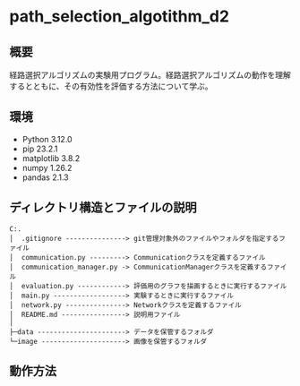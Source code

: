 # path_selection_algotithm_d2

## 概要
経路選択アルゴリズムの実験用プログラム。経路選択アルゴリズムの動作を理解するとともに、その有効性を評価する方法について学ぶ。

## 環境
- Python 3.12.0
- pip 23.2.1
- matplotlib 3.8.2
- numpy 1.26.2
- pandas 2.1.3

## ディレクトリ構造とファイルの説明
```
C:.
│  .gitignore ---------------> git管理対象外のファイルやフォルダを指定するファイル
│  communication.py ---------> Communicationクラスを定義するファイル
│  communication_manager.py -> CommunicationManagerクラスを定義するファイル
│  evaluation.py ------------> 評価用のグラフを描画するときに実行するファイル
│  main.py ------------------> 実験するときに実行するファイル
│  network.py ---------------> Networkクラスを定義するファイル
│  README.md ----------------> 説明用ファイル
│
├─data ----------------------> データを保管するフォルダ
└─image ---------------------> 画像を保管するフォルダ
```

## 動作方法
### 